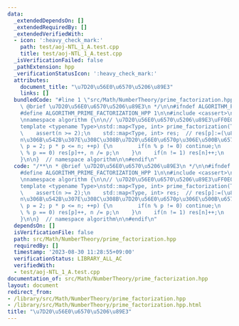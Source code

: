 ```yaml
---
data:
  _extendedDependsOn: []
  _extendedRequiredBy: []
  _extendedVerifiedWith:
  - icon: ':heavy_check_mark:'
    path: test/aoj-NTL_1_A.test.cpp
    title: test/aoj-NTL_1_A.test.cpp
  _isVerificationFailed: false
  _pathExtension: hpp
  _verificationStatusIcon: ':heavy_check_mark:'
  attributes:
    document_title: "\u7D20\u56E0\u6570\u5206\u89E3"
    links: []
  bundledCode: "#line 1 \"src/Math/NumberTheory/prime_factorization.hpp\"\n/**\n *\
    \ @brief \u7D20\u56E0\u6570\u5206\u89E3\n */\n\n#ifndef ALGORITHM_PRIME_FACTORIZATION_HPP\n\
    #define ALGORITHM_PRIME_FACTORIZATION_HPP 1\n\n#include <cassert>\n#include <map>\n\
    \nnamespace algorithm {\n\n// \u7D20\u56E0\u6570\u5206\u89E3\uFF0EO(\u221AN).\n\
    template <typename Type>\nstd::map<Type, int> prime_factorization(Type n) {\n\
    \    assert(n >= 2);\n    std::map<Type, int> res;  // res[p]:=(\u81EA\u7136\u6570\
    n\u306B\u542B\u307E\u308C\u308B\u7D20\u56E0\u6570p\u306E\u500B\u6570).\n    for(Type\
    \ p = 2; p * p <= n; ++p) {\n        if(n % p != 0) continue;\n        while(n\
    \ % p == 0) res[p]++, n /= p;\n    }\n    if(n != 1) res[n]++;\n    return res;\n\
    }\n\n}  // namespace algorithm\n\n#endif\n"
  code: "/**\n * @brief \u7D20\u56E0\u6570\u5206\u89E3\n */\n\n#ifndef ALGORITHM_PRIME_FACTORIZATION_HPP\n\
    #define ALGORITHM_PRIME_FACTORIZATION_HPP 1\n\n#include <cassert>\n#include <map>\n\
    \nnamespace algorithm {\n\n// \u7D20\u56E0\u6570\u5206\u89E3\uFF0EO(\u221AN).\n\
    template <typename Type>\nstd::map<Type, int> prime_factorization(Type n) {\n\
    \    assert(n >= 2);\n    std::map<Type, int> res;  // res[p]:=(\u81EA\u7136\u6570\
    n\u306B\u542B\u307E\u308C\u308B\u7D20\u56E0\u6570p\u306E\u500B\u6570).\n    for(Type\
    \ p = 2; p * p <= n; ++p) {\n        if(n % p != 0) continue;\n        while(n\
    \ % p == 0) res[p]++, n /= p;\n    }\n    if(n != 1) res[n]++;\n    return res;\n\
    }\n\n}  // namespace algorithm\n\n#endif\n"
  dependsOn: []
  isVerificationFile: false
  path: src/Math/NumberTheory/prime_factorization.hpp
  requiredBy: []
  timestamp: '2023-08-30 11:28:55+09:00'
  verificationStatus: LIBRARY_ALL_AC
  verifiedWith:
  - test/aoj-NTL_1_A.test.cpp
documentation_of: src/Math/NumberTheory/prime_factorization.hpp
layout: document
redirect_from:
- /library/src/Math/NumberTheory/prime_factorization.hpp
- /library/src/Math/NumberTheory/prime_factorization.hpp.html
title: "\u7D20\u56E0\u6570\u5206\u89E3"
---
```

